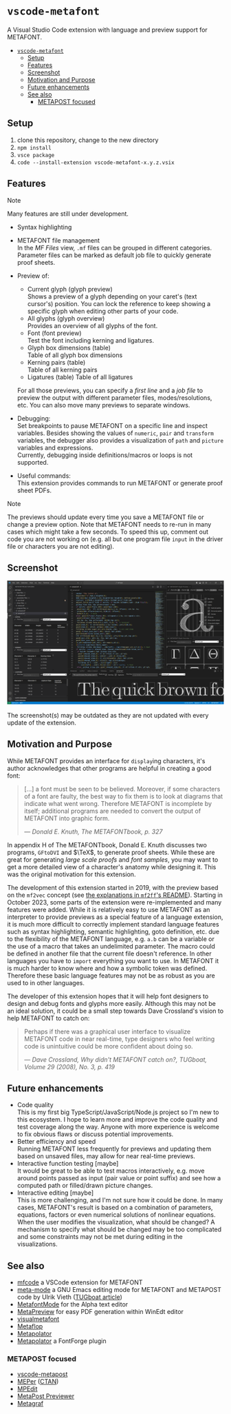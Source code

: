 # `vscode-metafont`

A Visual Studio Code extension with language and preview support for METAFONT.

- [`vscode-metafont`](#vscode-metafont)
  - [Setup](#setup)
  - [Features](#features)
  - [Screenshot](#screenshot)
  - [Motivation and Purpose](#motivation-and-purpose)
  - [Future enhancements](#future-enhancements)
  - [See also](#see-also)
    - [METAPOST focused](#metapost-focused)


## Setup

1. clone this repository, change to the new directory
2. `npm install`
3. `vsce package`
4. `code --install-extension vscode-metafont-x.y.z.vsix`


## Features

> [!NOTE]
> Many features are still under development.

- Syntax highlighting
- METAFONT file management\
  In the *MF Files* view, `.mf` files can be grouped in different categories. Parameter files can be marked as default job file to quickly generate proof sheets.
- Preview of:
  - Current glyph (glyph preview)\
    Shows a preview of a glyph depending on your caret's (text cursor's) position. You can lock the reference to keep showing a specific glyph when editing other parts of your code.
  - All glyphs (glyph overview)\
    Provides an overview of all glyphs of the font. 
  - Font (font preview)\
    Test the font including kerning and ligatures.
  - Glyph box dimensions (table)\
    Table of all glyph box dimensions
  - Kerning pairs (table)\
    Table of all kerning pairs
  - Ligatures (table)
    Table of all ligatures

  For all those previews, you can specify a *first line* and a *job file* to preview the output with different parameter files, modes/resolutions, etc. You can also move many previews to separate windows.
- Debugging:\
  Set breakpoints to pause METAFONT on a specific line and inspect variables. Besides showing the values of `numeric`, `pair` and `transform` variables, the debugger also provides a visualization of `path` and `picture` variables and expressions.\
  Currently, debugging inside definitions/macros or loops is not supported.
- Useful commands:\
  This extension provides commands to run METAFONT or generate proof sheet PDFs.

> [!NOTE]
> The previews should update every time you save a METAFONT file or change a preview option. Note that METAFONT needs to re-run in many cases which might take a few seconds. To speed this up, comment out code you are not working on (e.g. all but one program file `input` in the driver file or characters you are not editing).


## Screenshot

![screenshot](img/doc/screenshot.png)

The screenshot(s) may be outdated as they are not updated with every update of the extension.


## Motivation and Purpose

While METAFONT provides an interface for `display`ing characters, it's author acknowledges that other programs are helpful in creating a good font:

> [...] a font must be seen to be believed. Moreover, if some characters of a font are faulty, the best way to fix them is to look at diagrams that indicate what went wrong. Therefore METAFONT is incomplete by itself; additional programs are needed to convert
the output of METAFONT into graphic form.
>
> &mdash; <cite>Donald E. Knuth, The METAFONTbook, p. 327</cite>

In appendix H of The METAFONTbook, Donald E. Knuth discusses two programs, `GFtoDVI` and $\TeX$, to generate proof sheets. While these are great for generating *large scale proofs* and *font samples*, you may want to get a more detailed view of a character's anatomy while designing it. This was the original motivation for this extension.

The development of this extension started in 2019, with the preview based on the `mf2vec` concept (see [the explanations in `mf2ff`'s README](https://github.com/mf2vec-dev/mf2ff?tab=readme-ov-file#mf2vec-concept)). Starting in October 2023, some parts of the extension were re-implemented and many features were added. While it is relatively easy to use METAFONT as an interpreter to provide previews as a special feature of a language extension, it is much more difficult to correctly implement standard language features such as syntax highlighting, semantic highlighting, goto definition, etc. due to the flexibility of the METAFONT language, e.g. `a.b` can be a variable or the use of a macro that takes an undelimited parameter. The macro could be defined in another file that the current file doesn't reference. In other languages you have to `import` everything you want to use. In METAFONT it is much harder to know where and how a symbolic token was defined. Therefore these basic language features may not be as robust as you are used to in other languages.

The developer of this extension hopes that it will help font designers to design and debug fonts and glyphs more easily. Although this may not be an ideal solution, it could be a small step towards Dave Crossland's vision to help METAFONT to catch on:
> Perhaps if there was a graphical user interface
to visualize METAFONT code in near real-time, type
designers who feel writing code is unintuitive could
be more confident about doing so.
>
> &mdash; <cite>Dave Crossland, Why didn't METAFONT catch on?, TUGboat, Volume 29 (2008), No. 3, p. 419</cite>


## Future enhancements

- Code quality\
  This is my first big TypeScript/JavaScript/Node.js project so I'm new to this ecosystem. I hope to learn more and improve the code quality and test coverage along the way. Anyone with more experience is welcome to fix obvious flaws or discuss potential improvements.
- Better efficiency and speed\
  Running METAFONT less frequently for previews and updating them based on unsaved files, may allow for near real-time previews.
- Interactive function testing [maybe]\
  It would be great to be able to test macros interactively, e.g. move around points passed as input (pair value or point suffix) and see how a computed path or filled/drawn picture changes.
- Interactive editing [maybe]\
  This is more challenging, and I'm not sure how it could be done. In many cases, METAFONT's result is based on a combination of parameters, equations, factors or even numerical solutions of nonlinear equations. When the user modifies the visualization, what should be changed? A mechanism to specify what should be changed may be too complicated and some constraints may not be met during editing in the visualizations.


## See also

- [mfcode](https://github.com/CharlesAverill/mfcode) a VSCode extension for METAFONT
- [meta-mode](https://ctan.org/pkg/meta-mode) a GNU Emacs editing mode for METAFONT and METAPOST code by Ulrik Vieth ([TUGboat article](https://www.tug.org/TUGboat/tb18-1/tb54viet.pdf))
- [MetafontMode](https://alphacocoa.sourceforge.io/MetafontModeHelp.html) for the Alpha text editor
- [MetaPreview](https://www.winedt.org/macros/latex/MetaPreview.html) for easy PDF generation within WinEdt editor
- [visualmetafont](https://github.com/DigitalKhatt/visualmetafont)
- [Metaflop](https://www.metaflop.com)
- [Metapolator](http://metapolator.com/)
- [Metapolator](https://github.com/w4v3/metaforge) a FontForge plugin


### METAPOST focused

- [vscode-metapost](https://github.com/fjebaker/vscode-metapost)
- [MEPer](https://cseweb.ucsd.edu/~s1pan/MEPer/) ([CTAN](https://ctan.org/pkg/meper))
- [MPEdit](https://ctan.org/pkg/mpedit)
- [MetaPost Previewer](http://www.tlhiv.org/mppreview/)
- [Metagraf](http://w3.mecanica.upm.es/metapost/metagraf.php)
